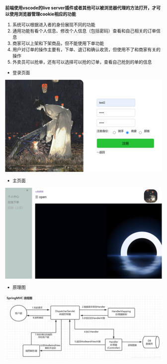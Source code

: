 **前端使用vscode的live server插件或者其他可以被浏览器代理的方法打开，才可以使用浏览器管理cookie相应的功能**



1. 系统可以根据进入者的身份展现不同的功能
2. 通用功能有看个人信息、修改个人信息（包括密码）查看和自己相关的订单信息
3. 商家可以上架和下架商品，但不能使用下单功能
4. 用户对订单的操作主要有，下单、退订和确认收货，但使用不了和商家有关的操作
5. 外卖员可以抢单，还有可以选择可以抢的订单，查看自己抢到的单的信息

- 登录页面

![登录页面](./pictures/register.png)

- 主页面

![](./pictures/main.png)

- 原理图

![](./pictures/mvc.png)
